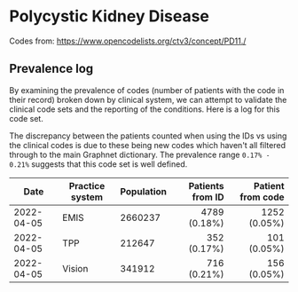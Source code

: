 # Polycystic Kidney Disease
 
Codes from: https://www.opencodelists.org/ctv3/concept/PD11./

## Prevalence log

By examining the prevalence of codes (number of patients with the code in their record) broken down by clinical system, we can attempt to validate the clinical code sets and the reporting of the conditions. Here is a log for this code set.

The discrepancy between the patients counted when using the IDs vs using the clinical codes is due to these being new codes which haven't all filtered through to the main Graphnet dictionary. The prevalence range `0.17% - 0.21%` suggests that this code set is well defined.

| Date       | Practice system | Population | Patients from ID | Patient from code |
| ---------- | --------------- | ---------- | ---------------: | ----------------: |
| 2022-04-05 | EMIS            | 2660237    |     4789 (0.18%) |      1252 (0.05%) |
| 2022-04-05 | TPP             | 212647     |      352 (0.17%) |       101 (0.05%) |
| 2022-04-05 | Vision          | 341912     |      716 (0.21%) |       156 (0.05%) |

